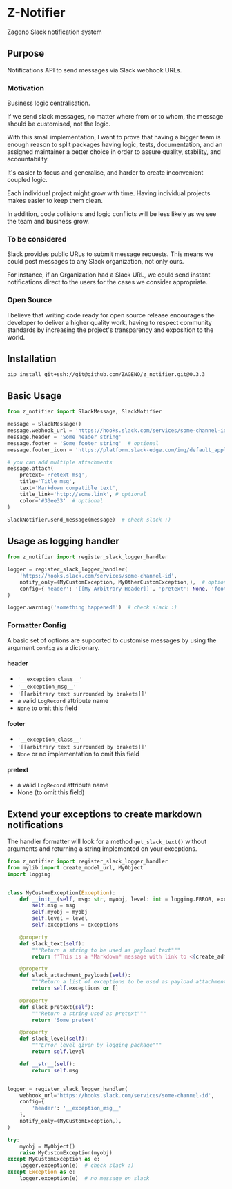 # Z-Notifier
Zageno Slack notification system

## Purpose
Notifications API to send messages via Slack webhook URLs.

### Motivation
Business logic centralisation.

If we send slack messages, no matter where from or to whom, 
the message should be customised, not the logic.

With this small implementation, I want to prove that having 
a bigger team is enough reason to split packages having logic, tests, documentation, and an assigned maintainer
a better choice in order to assure quality, stability, and accountability.

It's easier to focus and generalise, and harder to create inconvenient coupled logic.

Each individual project might grow with time. Having individual projects
makes easier to keep them clean.

In addition, code collisions and logic conflicts will be less likely as 
we see the team and business grow.

### To be considered
Slack provides public URLs to submit message requests.
This means we could post messages to any Slack organization, 
not only ours.

For instance, if an Organization had a Slack URL,
we could send instant notifications direct to the users for 
the cases we consider appropriate.

### Open Source
I believe that writing code ready for open source release
encourages the developer to deliver a higher quality work, having to respect
community standards by increasing the project's transparency and exposition to the world.

## Installation
`pip install git+ssh://git@github.com/ZAGENO/z_notifier.git@0.3.3`

## Basic Usage
```python
from z_notifier import SlackMessage, SlackNotifier

message = SlackMessage()
message.webhook_url = 'https://hooks.slack.com/services/some-channel-id'
message.header = 'Some header string'
message.footer = 'Some footer string'  # optional
message.footer_icon = 'https://platform.slack-edge.com/img/default_application_icon.png'  # optional

# you can add multiple attachments
message.attach(
    pretext='Pretext msg', 
    title='Title msg', 
    text='Markdown compatible text', 
    title_link='http://some.link', # optional
    color='#33ee33'  # optional
)

SlackNotifier.send_message(message)  # check slack :)
```

## Usage as logging handler
```python
from z_notifier import register_slack_logger_handler

logger = register_slack_logger_handler(
    'https://hooks.slack.com/services/some-channel-id',
    notify_only=(MyCustomException, MyOtherCustomException,),  # optional
    config={'header': '[[My Arbitrary Header]]', 'pretext': None, 'footer': None}  # optional
)

logger.warning('something happened!')  # check slack :)
```

### Formatter Config
A basic set of options are supported to customise messages by using the argument `config` as a dictionary.

#### header
* `'__exception_class__'`
* `'__exception_msg__'`
* `'[[arbitrary text surrounded by brakets]]'`
* a valid `LogRecord` attribute name
* `None` to omit this field

#### footer
* `'__exception_class__'`
* `'[[arbitrary text surrounded by brakets]]'`
* `None` or no implementation to omit this field

#### pretext
* a valid `LogRecord` attribute name
* None (to omit this field)

## Extend your exceptions to create markdown notifications
The handler formatter will look for a method `get_slack_text()`
without arguments and returning a string implemented 
on your exceptions.
````python
from z_notifier import register_slack_logger_handler
from mylib import create_model_url, MyObject
import logging


class MyCustomException(Exception):
    def __init__(self, msg: str, myobj, level: int = logging.ERROR, exceptions=None):
        self.msg = msg
        self.myobj = myobj
        self.level = level
        self.exceptions = exceptions

    @property
    def slack_text(self):
        """Return a string to be used as payload text"""
        return f'This is a *Markdown* message with link to <{create_admin_url(self.myobj)}|{self.myobj}>'

    @property
    def slack_attachment_payloads(self):
        """Return a list of exceptions to be used as payload attachments"""
        return self.exceptions or []

    @property
    def slack_pretext(self):
        """Return a string used as pretext"""
        return 'Some pretext'

    @property
    def slack_level(self):
        """Error level given by logging package"""
        return self.level

    def __str__(self):
        return self.msg


logger = register_slack_logger_handler(
    webhook_url='https://hooks.slack.com/services/some-channel-id', 
    config={
        'header': '__exception_msg__'
    },
    notify_only=(MyCustomException,),
)

try:
    myobj = MyObject()
    raise MyCustomException(myobj)
except MyCustomException as e:
    logger.exception(e)  # check slack :)
except Exception as e:
    logger.exception(e)  # no message on slack
````
